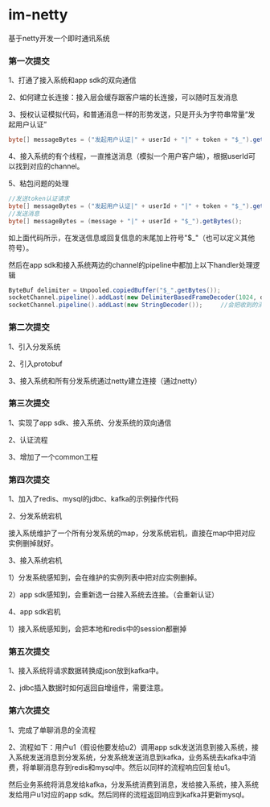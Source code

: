 # im-netty
基于netty开发一个即时通讯系统

### 第一次提交

1、打通了接入系统和app sdk的双向通信

2、如何建立长连接：接入层会缓存跟客户端的长连接，可以随时互发消息

3、授权认证模拟代码，和普通消息一样的形势发送，只是开头为字符串常量“发起用户认证”

```java
byte[] messageBytes = ("发起用户认证|" + userId + "|" + token + "$_").getBytes();
```

4、接入系统的有个线程，一直推送消息（模拟一个用户客户端），根据userId可以找到对应的channel。

5、粘包问题的处理

```java
//发送token认证请求
byte[] messageBytes = ("发起用户认证|" + userId + "|" + token + "$_").getBytes();
//发送消息
byte[] messageBytes = (message + "|" + userId + "$_").getBytes();
```

如上面代码所示，在发送信息或回复信息的末尾加上符号"$_"（也可以定义其他符号）。

然后在app sdk和接入系统两边的channel的pipeline中都加上以下handler处理逻辑

```java
ByteBuf delimiter = Unpooled.copiedBuffer("$_".getBytes());
socketChannel.pipeline().addLast(new DelimiterBasedFrameDecoder(1024, delimiter));
socketChannel.pipeline().addLast(new StringDecoder());     //会把收到的消息直接转为String，而不是ByteBuf
```

### 第二次提交

1、引入分发系统

2、引入protobuf

3、接入系统和所有分发系统通过netty建立连接（通过netty）

### 第三次提交

1、实现了app sdk、接入系统、分发系统的双向通信

2、认证流程

3、增加了一个common工程

### 第四次提交

1、加入了redis、mysql的jdbc、kafka的示例操作代码

2、分发系统宕机

接入系统维护了一个所有分发系统的map，分发系统宕机，直接在map中把对应实例删掉就好。

3、接入系统宕机

1）分发系统感知到，会在维护的实例列表中把对应实例删掉。

2）app sdk感知到，会重新选一台接入系统去连接。（会重新认证）

4、app sdk宕机

1）接入系统感知到，会把本地和redis中的session都删掉

### 第五次提交

1、接入系统将请求数据转换成json放到kafka中。

2、jdbc插入数据时如何返回自增组件，需要注意。

### 第六次提交

1、完成了单聊消息的全流程

2、流程如下：用户u1（假设他要发给u2）调用app sdk发送消息到接入系统，接入系统发送消息到分发系统，分发系统发送消息到kafka，业务系统去kafka中消费，将单聊消息存到redis和mysql中。然后以同样的流程响应回复给u1。

然后业务系统将消息发给kafka，分发系统消费到消息，发给接入系统，接入系统发给用户u1对应的app sdk。然后同样的流程返回响应到kafka并更新mysql。